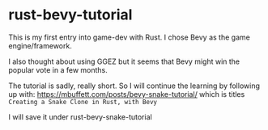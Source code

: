 # rust-bevy-tutorial

This is my first entry into game-dev with Rust. I chose Bevy as the game engine/framework.

I also thought about using GGEZ but it seems that Bevy might win the popular vote in a few months.


The tutorial is sadly, really short. So I will continue the learning by following up with: https://mbuffett.com/posts/bevy-snake-tutorial/  which is titles `Creating a Snake Clone in Rust, with Bevy`

I will save it under rust-bevy-snake-tutorial

